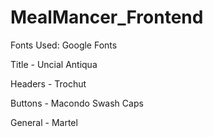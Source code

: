 # MealMancer_Frontend


Fonts Used: Google Fonts

Title - Uncial Antiqua

Headers - Trochut

Buttons - Macondo Swash Caps

General - Martel
